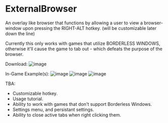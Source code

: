 # ExternalBrowser

An overlay like browser that functions by allowing a user to view a browser-window upon pressing the RIGHT-ALT hotkey. (will be customizable later down the line)

Currently this only works with games that utilize BORDERLESS WINDOWS, otherwise it'll cause the game to tab out - which defeats the purpose of the browser.

Download:
![image](https://github.com/nichxlas98/ExternalBrowser/releases)

In-Game Example(s):
![image](https://i.imgur.com/kNSy50Q.png)
![image](https://i.imgur.com/F29yipk.png)
![image](https://i.imgur.com/GfngiaO.png)


TBA:
- Customizable hotkey.
- Usage tutorial.
- Ability to work with games that don't support Borderless Windows.
- Settings menu, and persistant settings.
- Ability to close active tabs when right clicking them.
